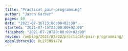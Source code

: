 ```yaml
---
title: "Practical pair-programming"
author: "Jason Garber"
pages: 59
date: "2021-07-16T23:00:00+02:00"
started: "2021-07-16T23:00:00+02:00"
finished: "2021-07-20T20:00:00+02:00"
review: /weblog/2021/07/22/practical-pair-programming/
openlibraryID: OL27309147W
---
```

